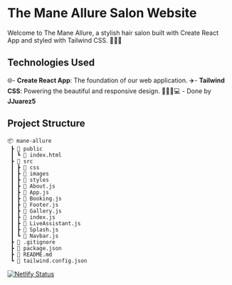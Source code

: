 # The Mane Allure Salon Website

Welcome to The Mane Allure, a stylish hair salon built with Create React App and styled with Tailwind CSS. 💇‍♀️✨

## Technologies Used

🌐- **Create React App**: The foundation of our web application.
✈️- **Tailwind CSS**: Powering the beautiful and responsive design.
👨🏽‍💻💻 - Done by **JJuarez5**

## Project Structure

```plaintext
📦 mane-allure
 ┣ 📂 public
 ┃ ┗ 📜 index.html
 ┣ 📂 src
 ┃ ┣ 📂 css
 ┃ ┣ 📂 images
 ┃ ┣ 📂 styles
 ┃ ┣ 📜 About.js
 ┃ ┣ 📜 App.js
 ┃ ┣ 📜 Booking.js
 ┃ ┣ 📜 Footer.js
 ┃ ┣ 📜 Gallery.js
 ┃ ┣ 📜 index.js
 ┃ ┣ 📜 LiveAssistant.js
 ┃ ┣ 📜 Splash.js
 ┃ ┗ 📜 Navbar.js
 ┣ 📜 .gitignore
 ┣ 📜 package.json
 ┣ 📜 README.md
 ┗ 📜 tailwind.config.json

```

[![Netlify Status](https://api.netlify.com/api/v1/badges/f263c4f5-031b-4202-bda0-0693c18dcb1d/deploy-status)](https://app.netlify.com/sites/competent-payne-1e1ad9/deploys)
